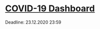 # [COVID-19 Dashboard][covid-19 dashboard]

[covid-19 dashboard]: https://github.com/rolling-scopes-school/tasks/blob/master/tasks/covid-dashboard.md

Deadline: 23.12.2020 23:59
